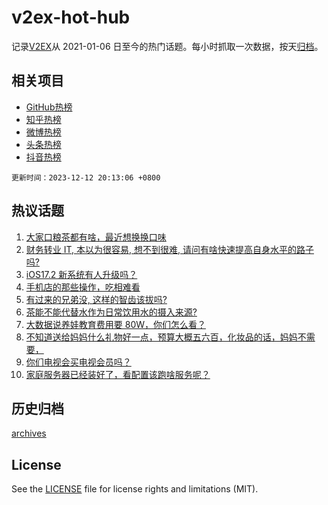 # v2ex-hot-hub

 记录[V2EX](https://www.v2ex.com/)从 2021-01-06 日至今的热门话题。每小时抓取一次数据，按天[归档](archives)。
 
 ## 相关项目

- [GitHub热榜](https://github.com/lonnyzhang423/github-hot-hub)
- [知乎热榜](https://github.com/lonnyzhang423/zhihu-hot-hub)
- [微博热榜](https://github.com/lonnyzhang423/weibo-hot-hub)
- [头条热榜](https://github.com/lonnyzhang423/toutiao-hot-hub)
- [抖音热榜](https://github.com/lonnyzhang423/douyin-hot-hub)


 `更新时间：2023-12-12 20:13:06 +0800`

## 热议话题

1. [大家口粮茶都有啥，最近想换换口味](https://www.v2ex.com/t/999587)
1. [财务转业 IT, 本以为很容易, 想不到很难, 请问有啥快速提高自身水平的路子吗?](https://www.v2ex.com/t/999553)
1. [iOS17.2 新系统有人升级吗？](https://www.v2ex.com/t/999568)
1. [手机店的那些操作，吃相难看](https://www.v2ex.com/t/999571)
1. [有过来的兄弟没, 这样的智齿该拔吗?](https://www.v2ex.com/t/999658)
1. [茶能不能代替水作为日常饮用水的摄入来源?](https://www.v2ex.com/t/999567)
1. [大数据说养娃教育费用要 80W，你们怎么看？](https://www.v2ex.com/t/999540)
1. [不知道送给妈妈什么礼物好一点，预算大概五六百，化妆品的话，妈妈不需要，](https://www.v2ex.com/t/999582)
1. [你们电视会买电视会员吗？](https://www.v2ex.com/t/999643)
1. [家庭服务器已经装好了，看配置该跑啥服务呢？](https://www.v2ex.com/t/999575)

## 历史归档

[archives](archives)

## License

See the [LICENSE](LICENSE) file for license rights and limitations (MIT).
